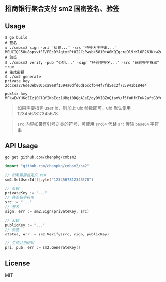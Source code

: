 ## 招商银行聚合支付 sm2 国密签名、验签

## Usage

```shell
$ go build
# 签名
$ ./cmbsm2 sign -pri "私钥..." -src "待签名字符串..."
MEUCIQC58u8spsvtRF/FEcDYJqtytPt8I2CgPwybk5810+A0KQIgcreDl9rKl0P26JKkw2qA6ALsiiYBQr1xlwhrbv+l284=
# 验签
$ ./cmbsm2 verify -pub "公钥..." -sign "待验签签名..." -src "待验签字符串"
true
# 生成密钥
$ ./sm2 generate
private key
2cccea276de3eb8035ca9e8f1394a0dfd6d16ccfb44f7fd5ec2f705941b184e4

public key
MFkwEwYHKoZIzj0CAQYIKoEcz1UBgi0DQgAEeE/oyDVIBZoQiamV/l5fuHfKFuN2aftGBYd3g7gZM+g52xHZBekFljyrcaGw+ZwnUB1tsIGOLZ3KaaVM4tub9Q==
```

> 如果需要指定 user id，则加上 uid 参数即可。uid 默认使用 1234567812345678

> `src` 内容如果有引号之类的符号，可使用 `src64` 代替 `src` 传输 `base64` 字符串

## API Usage

```shell
go get github.com/chenpkg/cmbsm2
```

```go
import "github.com/chenpkg/cmbsm2/sm2"

// 如果需要自定义 uid
sm2.SetUserId([]byte("1234567812345678")

// 私钥
privateKey := "..."
// 待签名字符串
src := "..."
// 签名
sign, err := sm2.Sign(privateKey, src)

// 公钥
publicKey := "..."
// 验签
status, err := sm2.Verify(src, sign, publicKey)

// 生成公钥秘钥
pri, pub, err := sm2.GenerateKey()
```

## License

MIT
